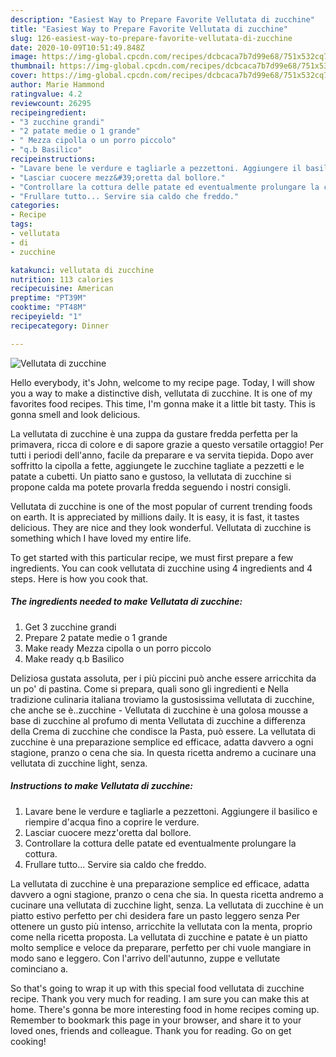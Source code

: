 ```yaml
---
description: "Easiest Way to Prepare Favorite Vellutata di zucchine"
title: "Easiest Way to Prepare Favorite Vellutata di zucchine"
slug: 126-easiest-way-to-prepare-favorite-vellutata-di-zucchine
date: 2020-10-09T10:51:49.848Z
image: https://img-global.cpcdn.com/recipes/dcbcaca7b7d99e68/751x532cq70/vellutata-di-zucchine-recipe-main-photo.jpg
thumbnail: https://img-global.cpcdn.com/recipes/dcbcaca7b7d99e68/751x532cq70/vellutata-di-zucchine-recipe-main-photo.jpg
cover: https://img-global.cpcdn.com/recipes/dcbcaca7b7d99e68/751x532cq70/vellutata-di-zucchine-recipe-main-photo.jpg
author: Marie Hammond
ratingvalue: 4.2
reviewcount: 26295
recipeingredient:
- "3 zucchine grandi"
- "2 patate medie o 1 grande"
- " Mezza cipolla o un porro piccolo"
- "q.b Basilico"
recipeinstructions:
- "Lavare bene le verdure e tagliarle a pezzettoni. Aggiungere il basilico e riempire d&#39;acqua fino a coprire le verdure."
- "Lasciar cuocere mezz&#39;oretta dal bollore."
- "Controllare la cottura delle patate ed eventualmente prolungare la cottura."
- "Frullare tutto... Servire sia caldo che freddo."
categories:
- Recipe
tags:
- vellutata
- di
- zucchine

katakunci: vellutata di zucchine 
nutrition: 113 calories
recipecuisine: American
preptime: "PT39M"
cooktime: "PT48M"
recipeyield: "1"
recipecategory: Dinner

---
```



![Vellutata di zucchine](https://img-global.cpcdn.com/recipes/dcbcaca7b7d99e68/751x532cq70/vellutata-di-zucchine-recipe-main-photo.jpg)

Hello everybody, it's John, welcome to my recipe page. Today, I will show you a way to make a distinctive dish, vellutata di zucchine. It is one of my favorites food recipes. This time, I'm gonna make it a little bit tasty. This is gonna smell and look delicious.

La vellutata di zucchine è una zuppa da gustare fredda perfetta per la primavera, ricca di colore e di sapore grazie a questo versatile ortaggio! Per tutti i periodi dell&#39;anno, facile da preparare e va servita tiepida. Dopo aver soffritto la cipolla a fette, aggiungete le zucchine tagliate a pezzetti e le patate a cubetti. Un piatto sano e gustoso, la vellutata di zucchine si propone calda ma potete provarla fredda seguendo i nostri consigli.

Vellutata di zucchine is one of the most popular of current trending foods on earth. It is appreciated by millions daily. It is easy, it is fast, it tastes delicious. They are nice and they look wonderful. Vellutata di zucchine is something which I have loved my entire life.


To get started with this particular recipe, we must first prepare a few ingredients. You can cook vellutata di zucchine using 4 ingredients and 4 steps. Here is how you cook that.

<!--inarticleads1-->

##### The ingredients needed to make Vellutata di zucchine:

1. Get 3 zucchine grandi
1. Prepare 2 patate medie o 1 grande
1. Make ready  Mezza cipolla o un porro piccolo
1. Make ready q.b Basilico


Deliziosa gustata assoluta, per i più piccini può anche essere arricchita da un po&#39; di pastina. Come si prepara, quali sono gli ingredienti e Nella tradizione culinaria italiana troviamo la gustosissima vellutata di zucchine, che anche se è..zucchine - Vellutata di zucchine è una golosa mousse a base di zucchine al profumo di menta Vellutata di zucchine a differenza della Crema di zucchine che condisce la Pasta, può essere. La vellutata di zucchine è una preparazione semplice ed efficace, adatta davvero a ogni stagione, pranzo o cena che sia. In questa ricetta andremo a cucinare una vellutata di zucchine light, senza. 

<!--inarticleads2-->

##### Instructions to make Vellutata di zucchine:

1. Lavare bene le verdure e tagliarle a pezzettoni. Aggiungere il basilico e riempire d&#39;acqua fino a coprire le verdure.
1. Lasciar cuocere mezz&#39;oretta dal bollore.
1. Controllare la cottura delle patate ed eventualmente prolungare la cottura.
1. Frullare tutto... Servire sia caldo che freddo.


La vellutata di zucchine è una preparazione semplice ed efficace, adatta davvero a ogni stagione, pranzo o cena che sia. In questa ricetta andremo a cucinare una vellutata di zucchine light, senza. La vellutata di zucchine è un piatto estivo perfetto per chi desidera fare un pasto leggero senza Per ottenere un gusto più intenso, arricchite la vellutata con la menta, proprio come nella ricetta proposta. La vellutata di zucchine e patate è un piatto molto semplice e veloce da preparare, perfetto per chi vuole mangiare in modo sano e leggero. Con l&#39;arrivo dell&#39;autunno, zuppe e vellutate cominciano a. 

So that's going to wrap it up with this special food vellutata di zucchine recipe. Thank you very much for reading. I am sure you can make this at home. There's gonna be more interesting food in home recipes coming up. Remember to bookmark this page in your browser, and share it to your loved ones, friends and colleague. Thank you for reading. Go on get cooking!
